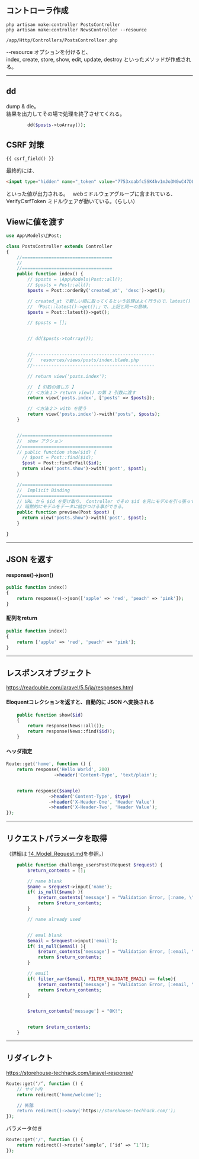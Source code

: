 ## コントローラ作成
```
php artisan make:controller PostsController
php artisan make:controller NewsController --resource

/app/Http/Controllers/PostsControlloer.php
```
--resource オプションを付けると、  
index, create, store, show, edit, update, destroy といったメソッドが作成される。  

________________________________________________________________________
## dd
dump & die。  
結果を出力してその場で処理を終了させてくれる。  
```php
        dd($posts->toArray());
```

## CSRF 対策
```
{{ csrf_field() }}
```
最終的には、
```html
<input type="hidden" name="_token" value="7753xoabfc5SK4hv1mJo3NGwC47DLZ2ZbmGoJihX">
```
といった値が出力される。  
webミドルウェアグループに含まれている、VerifyCsrfToken ミドルウェアが動いている。（らしい）  


## Viewに値を渡す
```php
use App\Models\Post;

class PostsController extends Controller
{
    //==================================
    // 
    //==================================
    public function index() {
        // $posts = \App\Models\Post::all();
        // $posts = Post::all();
        $posts = Post::orderBy('created_at', 'desc')->get();

        // created_at で新しい順に取ってくるという処理はよく行うので、latest() という書き方も用意されている。
        // 「Post::latest()->get();」で、上記と同一の意味。
        $posts = Post::latest()->get();

        // $posts = [];


        // dd($posts->toArray());


        //----------------------------------------------
        //   resources/views/posts/index.blade.php 
        //----------------------------------------------

        // return view('posts.index');　

        // 【 引数の渡し方 】
        // ＜方法１＞ return view() の第 2 引数に渡す
        return view('posts.index', ['posts' => $posts]);　

        // ＜方法２＞ with を使う
        return view('posts.index')->with('posts', $posts);
    }


    //==================================
    //  show アクション
    //==================================
    // public function show($id) {
      // $post = Post::find($id);
      $post = Post::findOrFail($id);
      return view('posts.show')->with('post', $post);
    }

    //==================================
    //  Implicit Binding
    //==================================
    // URL から $id を受け取り、 Controller でその $id を元にモデルを引っ張ってくるという流れはよく行うので、
    // 暗黙的にモデルをデータに結びつける事ができる。
    public function preview(Post $post) {
      return view('posts.show')->with('post', $post);
    }

}
```
__________________________________________________________________________________________________________________
## JSON を返す

#### response()->json()
```php
public function index()
{
    return response()->json(['apple' => 'red', 'peach' => 'pink']);
}
```

#### 配列をreturn
```php
public function index()
{
    return ['apple' => 'red', 'peach' => 'pink'];
}
```


__________________________________________________________________________________________________________________
## レスポンスオブジェクト
https://readouble.com/laravel/5.5/ja/responses.html

#### Eloquentコレクションを返すと、自動的に JSON へ変換される
```php
    public function show($id)
    {
        return response(News::all());
        return response(News::find($id));
    }
```

#### ヘッダ指定
```php
Route::get('home', function () {
    return response('Hello World', 200)
                  ->header('Content-Type', 'text/plain');


    return response($sample)
                ->header('Content-Type', $type)
                ->header('X-Header-One', 'Header Value')
                ->header('X-Header-Two', 'Header Value');
});
```

__________________________________________________________________________________________________________________
## リクエストパラメータを取得
（詳細は <a href="14_Model_Request.md">14_Model_Request.md</a>を参照。）

```php
    public function challenge_usersPost(Request $request) {
        $return_contents = [];

        // name blank
        $name = $request->input('name');
        if( is_null($name) ){
            $return_contents['message'] = "Validation Error, [:name, \"can't be blank\"]";
            return $return_contents;
        }

        // name already used


        // emal blank
        $email = $request->input('email');
        if( is_null($email) ){
            $return_contents['message'] = "Validation Error, [:email, \"can't be blank\"]";
            return $return_contents;
        }

        // email
        if( filter_var($email, FILTER_VALIDATE_EMAIL) == false){
            $return_contents['message'] = "Validation Error, [:email, \"is invalid\"]";
            return $return_contents;
        }


        $return_contents['message'] = "OK!";


        return $return_contents;
    }
```

__________________________________________________________________________________________________________________
## リダイレクト
https://storehouse-techhack.com/laravel-response/
```php
Route::get(‘/‘, function () {
    // サイト内
    return redirect('home/welcome’);

    // 外部
    return redirect()->away('https://storehouse-techhack.com/');
});
```

パラメータ付き
```php
Route::get('/', function () {
	return redirect()->route(‘sample’, [’id’ => ’1’]);
});
```


